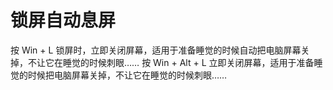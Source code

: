 # 锁屏自动息屏

按 Win + L 锁屏时，立即关闭屏幕，适用于准备睡觉的时候自动把电脑屏幕关掉，不让它在睡觉的时候刺眼……
按 Win + Alt + L 立即关闭屏幕，适用于准备睡觉的时候把电脑屏幕关掉，不让它在睡觉的时候刺眼……

